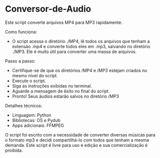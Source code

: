 # Conversor-de-Audio
Este script converte arquivos MP4 para MP3 rapidamente.

Como funciona:
-  O script acessa o diretório ./MP4, lê todos os arquivos que tenham a extensão .mp4 e converte todos eles em .mp3, salvando no diretório ./MP3. Ele é muito útil para converter uma massa de arquivos.

Passo a passo:
- Certifique-se de que os diretórios /MP4 e /MP3 estejam criados no mesmo nível do script.
- Execute o script.
- Siga as instruções exibidas no terminal.
- Aguarde a mensagem de êxito no final do script.
- Pronto! Seus áudios estarão salvos no diretório /MP3

Detalhes técnicos:
- Linguagem: Python
- Bibliotecas: OS e Pydub
- Apps adicionais: FFMPEG

O script foi escrito com a necessidade de converter diversas músicas para o formato mp3 e decidi compartilhá-lo com todos que tenham a mesma demanda. Este script é livre para uso e edição e sua comercialização é proibida.
